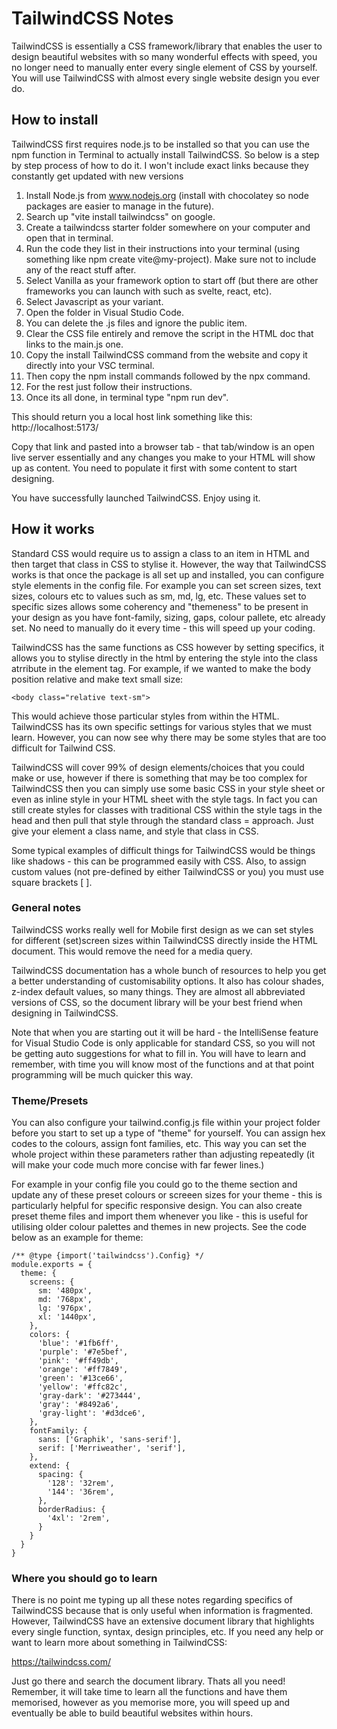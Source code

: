 # TailwindCSS Notes

TailwindCSS is essentially a CSS framework/library that enables the user to design beautiful websites with so many wonderful effects with speed, you no longer need to manually enter every single element of CSS by yourself. You will use TailwindCSS with almost every single website design you ever do.

## How to install
TailwindCSS first requires node.js to be installed so that you can use the npm function in Terminal to actually install TailwindCSS. So below is a step by step process of how to do it. I won't include exact links because they constantly get updated with new versions

1. Install Node.js from www.nodejs.org (install with chocolatey so node packages are easier to manage in the future).
2. Search up "vite install tailwindcss" on google.
3. Create a tailwindcss starter folder somewhere on your computer and open that in terminal.
4. Run the code they list in their instructions into your terminal (using something like npm create vite@my-project). Make sure not to include any of the react stuff after.
5. Select Vanilla as your framework option to start off (but there are other frameworks you can launch with such as svelte, react, etc).
6. Select Javascript as your variant.
7. Open the folder in Visual Studio Code.
8. You can delete the .js files and ignore the public item.
9. Clear the CSS file entirely and remove the script in the HTML doc that links to the main.js one.
10. Copy the install TailwindCSS command from the website and copy it directly into your VSC terminal.
11. Then copy the npm install commands followed by the npx command.
12. For the rest just follow their instructions.
13. Once its all done, in terminal type "npm run dev".

This should return you a local host link something like this:
http://localhost:5173/

Copy that link and pasted into a browser tab - that tab/window is an open live server essentially and any changes you make to your HTML will show up as content. You need to populate it first with some content to start designing.

You have successfully launched TailwindCSS. Enjoy using it.

## How it works
Standard CSS would require us to assign a class to an item in HTML and then target that class in CSS to stylise it. However, the way that TailwindCSS works is that once the package is all set up and installed, you can configure style elements in the config file. For example you can set screen sizes, text sizes, colours etc to values such as sm, md, lg, etc. These values set to specific sizes allows some coherency and "themeness" to be present in your design as you have font-family, sizing, gaps, colour pallete, etc already set. No need to manually do it every time - this will speed up your coding.

TailwindCSS has the same functions as CSS however by setting specifics, it allows you to stylise directly in the html by entering the style into the class atrribute in the element tag. For example, if we wanted to make the body position relative and make text small size:
```
<body class="relative text-sm">
```
This would achieve those particular styles from within the HTML. TailwindCSS has its own specific settings for various styles that we must learn. However, you can now see why there may be some styles that are too difficult for Tailwind CSS.

TailwindCSS will cover 99% of design elements/choices that you could make or use, however if there is something that may be too complex for TailwindCSS then you can simply use some basic CSS in your style sheet or even as inline style in your HTML sheet with the style tags. In fact you can still create styles for classes with traditional CSS within the style tags in the head and then pull that style through the standard class = approach. Just give your element a class name, and style that class in CSS.

Some typical examples of difficult things for TailwindCSS would be things like shadows - this can be programmed easily with CSS. Also, to assign custom values (not pre-defined by either TailwindCSS or you) you must use square brackets [ ].

### General notes

TailwindCSS works really well for Mobile first design as we can set styles for different (set)screen sizes within TailwindCSS directly inside the HTML document. This would remove the need for a media query.

TailwindCSS documentation has a whole bunch of resources to help you get a better understanding of customisability options. It also has colour shades, z-index default values, so many things. They are almost all abbreviated versions of CSS, so the document library will be your best friend when designing in TailwindCSS.

Note that when you are starting out it will be hard - the IntelliSense feature for Visual Studio Code is only applicable for standard CSS, so you will not be getting auto suggestions for what to fill in. You will have to learn and remember, with time you will know most of the functions and at that point programming will be much quicker this way.

### Theme/Presets

You can also configure your tailwind.config.js file within your project folder before you start to set up a type of "theme" for yourself. You can assign hex codes to the colours, assign font families, etc. This way you can set the whole project within these parameters rather than adjusting repeatedly (it will make your code much more concise with far fewer lines.)

For example in your config file you could go to the theme section and update any of these preset colours or screeen sizes for your theme - this is particularly helpful for specific responsive design. You can also create preset theme files and import them whenever you like - this is useful for utilising older colour palettes and themes in new projects. See the code below as an example for theme:
```
/** @type {import('tailwindcss').Config} */
module.exports = {
  theme: {
    screens: {
      sm: '480px',
      md: '768px',
      lg: '976px',
      xl: '1440px',
    },
    colors: {
      'blue': '#1fb6ff',
      'purple': '#7e5bef',
      'pink': '#ff49db',
      'orange': '#ff7849',
      'green': '#13ce66',
      'yellow': '#ffc82c',
      'gray-dark': '#273444',
      'gray': '#8492a6',
      'gray-light': '#d3dce6',
    },
    fontFamily: {
      sans: ['Graphik', 'sans-serif'],
      serif: ['Merriweather', 'serif'],
    },
    extend: {
      spacing: {
        '128': '32rem',
        '144': '36rem',
      },
      borderRadius: {
        '4xl': '2rem',
      }
    }
  }
}
```

### Where you should go to learn
There is no point me typing up all these notes regarding specifics of TailwindCSS because that is only useful when information is fragmented. However, TailwindCSS have an extensive document library that highlights every single function, syntax, design principles, etc. If you need any help or want to learn more about something in TailwindCSS:

https://tailwindcss.com/

Just go there and search the document library. Thats all you need! Remember, it will take time to learn all the functions and have them memorised, however as you memorise more, you will speed up and eventually be able to build beautiful websites within hours.
